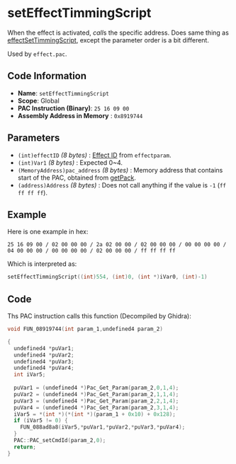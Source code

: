 # setEffectTimmingScript

When the effect is activated, *call*s the specific address. Does same thing as [effectSetTimmingScript](./effectsettimmingscript.md), except the parameter order is a bit different.

Used by `effect.pac`.

## Code Information

- **Name**: `setEffectTimmingScript`
- **Scope**: Global
- **PAC Instruction (Binary)**: `25 16 09 00`
- **Assembly Address in Memory** : `0x8919744`

## Parameters

- `(int)effectID` *(8 bytes)* : [Effect ID](./guide/reference-table.md#effectparam-ids) from `effectparam`.
- `(int)Var1` *(8 bytes)* : Expected 0~4.
- `(MemoryAddress)pac_address` *(8 bytes)* : Memory address that contains start of the PAC, obtained from [getPack](./getpack_25100600.md).
- `(address)Address` *(8 bytes)* : Does not call anything if the value is `-1` (`ff ff ff ff`).

## Example

Here is one example in hex:

```25 16 09 00 / 02 00 00 00 / 2a 02 00 00 / 02 00 00 00 / 00 00 00 00 / 04 00 00 00 / 00 00 00 00 / 02 00 00 00 / ff ff ff ff```

Which is interpreted as:

```c
setEffectTimmingScript((int)554, (int)0, (int *)iVar0, (int)-1)
```

## Code

Ths PAC instruction calls this function (Decompiled by Ghidra):

```c
void FUN_08919744(int param_1,undefined4 param_2)

{
  undefined4 *puVar1;
  undefined4 *puVar2;
  undefined4 *puVar3;
  undefined4 *puVar4;
  int iVar5;
  
  puVar1 = (undefined4 *)Pac_Get_Param(param_2,0,1,4);
  puVar2 = (undefined4 *)Pac_Get_Param(param_2,1,1,4);
  puVar3 = (undefined4 *)Pac_Get_Param(param_2,2,1,4);
  puVar4 = (undefined4 *)Pac_Get_Param(param_2,3,1,4);
  iVar5 = *(int *)(*(int *)(param_1 + 0x10) + 0x128);
  if (iVar5 != 0) {
    FUN_088ad8a8(iVar5,*puVar1,*puVar2,*puVar3,*puVar4);
  }
  PAC::PAC_setCmdId(param_2,0);
  return;
}
```

